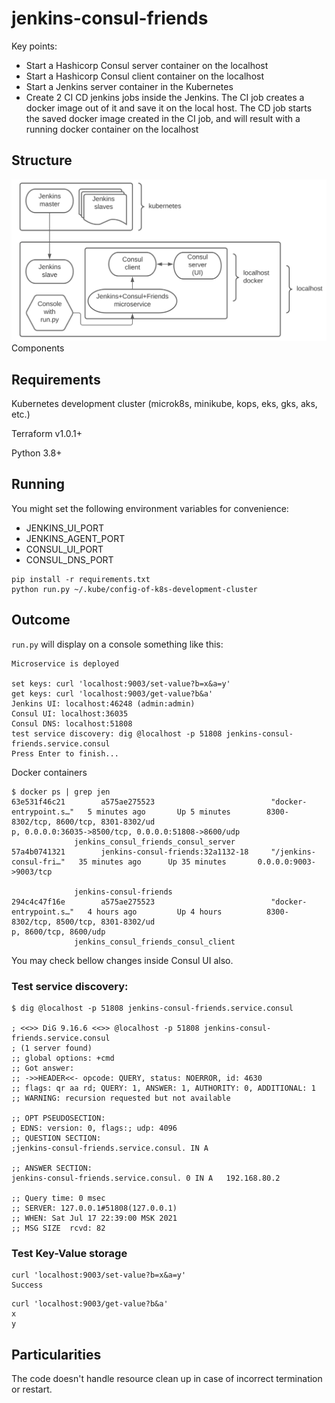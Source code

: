 # jenkins-consul-friends

Key points:

* Start a Hashicorp Consul server container on the localhost
* Start a Hashicorp Consul client container on the localhost
* Start a Jenkins server container in the Kubernetes
* Create 2 CI CD jenkins jobs inside the Jenkins. The CI job creates a docker image out of it and save it on the local host. The CD job starts the saved docker image created in the CI job, and will result with a running docker container on the localhost

## Structure

![alt text](demo/jcf.png) Components

## Requirements

Kubernetes development cluster (microk8s, minikube, kops, eks, gks, aks, etc.)

Terraform v1.0.1+

Python 3.8+

## Running

You might set the following environment variables for convenience:
* JENKINS_UI_PORT
* JENKINS_AGENT_PORT
* CONSUL_UI_PORT
* CONSUL_DNS_PORT


```
pip install -r requirements.txt
python run.py ~/.kube/config-of-k8s-development-cluster
```


## Outcome

`run.py` will display on a console something like this:

```
Microservice is deployed

set keys: curl 'localhost:9003/set-value?b=x&a=y'
get keys: curl 'localhost:9003/get-value?b&a'
Jenkins UI: localhost:46248 (admin:admin)
Consul UI: localhost:36035
Consul DNS: localhost:51808
test service discovery: dig @localhost -p 51808 jenkins-consul-friends.service.consul
Press Enter to finish...
```

Docker containers

```
$ docker ps | grep jen
63e531f46c21        a575ae275523                          "docker-entrypoint.s…"   5 minutes ago       Up 5 minutes        8300-8302/tcp, 8600/tcp, 8301-8302/ud
p, 0.0.0.0:36035->8500/tcp, 0.0.0.0:51808->8600/udp
              jenkins_consul_friends_consul_server
57a4b0741321        jenkins-consul-friends:32a1132-18     "/jenkins-consul-fri…"   35 minutes ago      Up 35 minutes       0.0.0.0:9003->9003/tcp

              jenkins-consul-friends
294c4c47f16e        a575ae275523                          "docker-entrypoint.s…"   4 hours ago         Up 4 hours          8300-8302/tcp, 8500/tcp, 8301-8302/ud
p, 8600/tcp, 8600/udp
              jenkins_consul_friends_consul_client
```

You may check bellow changes inside Consul UI also.

### Test service discovery:

```
$ dig @localhost -p 51808 jenkins-consul-friends.service.consul

; <<>> DiG 9.16.6 <<>> @localhost -p 51808 jenkins-consul-friends.service.consul
; (1 server found)
;; global options: +cmd
;; Got answer:
;; ->>HEADER<<- opcode: QUERY, status: NOERROR, id: 4630
;; flags: qr aa rd; QUERY: 1, ANSWER: 1, AUTHORITY: 0, ADDITIONAL: 1
;; WARNING: recursion requested but not available

;; OPT PSEUDOSECTION:
; EDNS: version: 0, flags:; udp: 4096
;; QUESTION SECTION:
;jenkins-consul-friends.service.consul. IN A

;; ANSWER SECTION:
jenkins-consul-friends.service.consul. 0 IN A   192.168.80.2

;; Query time: 0 msec
;; SERVER: 127.0.0.1#51808(127.0.0.1)
;; WHEN: Sat Jul 17 22:39:00 MSK 2021
;; MSG SIZE  rcvd: 82
```

### Test Key-Value storage

```
curl 'localhost:9003/set-value?b=x&a=y'
Success
```

```
curl 'localhost:9003/get-value?b&a'
x
y
```

## Particularities

The code doesn't handle resource clean up in case of incorrect termination or restart.
